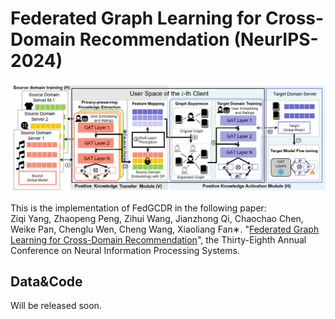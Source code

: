 # Federated Graph Learning for Cross-Domain Recommendation (NeurIPS-2024)
<p align="center">
  <img src=./figure/FedGCDR.png>
</p>

This is the implementation of FedGCDR in the following paper: \
Ziqi Yang, Zhaopeng Peng, Zihui Wang, Jianzhong Qi, Chaochao Chen, Weike Pan, Chenglu Wen, Cheng Wang, Xiaoliang Fan∗. "[Federated Graph Learning for Cross-Domain Recommendation]()", the Thirty-Eighth Annual Conference on Neural Information Processing Systems.

## Data&Code
Will be released soon.

